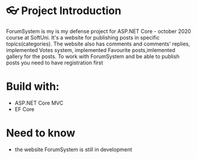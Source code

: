 # 👓 Project Introduction

ForumSystem is my  is my defense project for ASP.NET Core - october 2020 course at SoftUni. It's a website for publishing posts in specific topics(categories).
The website also has comments and comments' replies, implemented Votes system, implemented Favourite posts,imlemented gallery for the posts.
To work with ForumSystem and be able to publish posts you need to have registration first

# Build with:
- ASP.NET Core MVC
- EF Core

# Need to know
- the website ForumSystem is still in development
